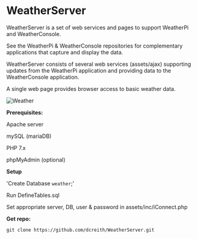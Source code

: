 WeatherServer
=============

WeatherServer is a set of web services and pages to support WeatherPi and
WeatherConsole.

See the WeatherPi & WeatherConsole repositories for complementary applications
that capture and display the data.

WeatherServer consists of several web services (assets/ajax) supporting updates
from the WeatherPi application and providing data to the WeatherConsole application.

A single web page provides browser access to basic weather data.

![Weather](/WeatherServer_1.png?raw=true "Today's Weather")

**Prerequisites:**

Apache server

mySQL (mariaDB)

PHP 7.x

phpMyAdmin (optional)

**Setup**

'Create Database `weather`;'

Run DefineTables.sql

Set appropriate server, DB, user & password in assets/inc/iConnect.php

**Get repo:**

    git clone https://github.com/dcreith/WeatherServer.git

